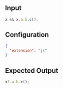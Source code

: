 
## Input
```javascript input
x && x.a.b.c();
```

## Configuration
```json configuration
{
  "extension": "js"
}
```

## Expected Output
```javascript expected output
x?.a.b.c();
```
